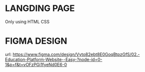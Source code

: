 # LANGDING PAGE

Only using HTML CSS

# FIGMA DESIGN

url: https://www.figma.com/design/Vyto82ebt8E0GoqBtpzGfS/02.-Education-Platform-Website--Easy-?node-id=0-1&p=f&t=vOFzPGi1fyeNd0E6-0